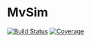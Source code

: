 # MvSim

[![Build Status](https://travis-ci.com/adknudson/MvSim.jl.svg?branch=master)](https://travis-ci.com/adknudson/MvSim.jl)
[![Coverage](https://codecov.io/gh/adknudson/MvSim.jl/branch/master/graph/badge.svg)](https://codecov.io/gh/adknudson/MvSim.jl)
